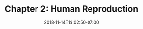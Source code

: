 ---
title: 'Chapter 2: Human Reproduction'
date: 2018-11-14T19:02:50-07:00
draft: false
weight: 2
---